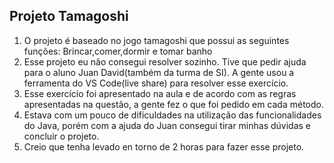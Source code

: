 ## Projeto Tamagoshi

1. O projeto é baseado no jogo tamagoshi que possui as seguintes funções: Brincar,comer,dormir e tomar banho
2. Esse projeto eu não consegui resolver sozinho. Tive que pedir ajuda para o aluno Juan David(também da turma de SI). A gente usou a ferramenta do VS Code(live share) para resolver esse exercício.
3. Esse exercício foi apresentado na aula e de acordo com as regras apresentadas na questão, a gente fez o que foi pedido em cada método.
4. Estava com um pouco de dificuldades na utilização das funcionalidades do Java, porém com a ajuda do Juan consegui tirar minhas dúvidas e concluir o projeto.
5. Creio que tenha levado en torno de 2 horas para fazer esse projeto.
